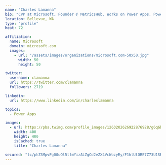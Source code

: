```yaml
---
name: "Charles Lamanna"
bio: "CVP at Microsoft, Founder @ MetricsHub. Works on Power Apps, Power Automate, Power Virtual Agent, Common Data Service and Dynamics 365."
location: Bellevue, WA
type: "profile"
heat: 72

affiliation:
  name: Microsoft
  domain: microsoft.com
  images:
    - url: "/assets/images/organizations/microsoft.com-50x50.jpg"
      width: 50
      height: 50

twitter:
  username: clamanna
  url: https://twitter.com/clamanna
  followers: 2719

linkedin:
  url: https://www.linkedin.com/in/charleslamanna

topics:
  - Power Apps

images:
  - url: https://pbs.twimg.com/profile_images/1263202626922876928/g6qGbHZ-_400x400.jpg
    width: 400
    height: 400
    isCached: true
    title: "Charles Lamanna"

secured: "lc/phZ3MpvPg00uOl5tfmYizALZgCd2eZX4VcWozyRy/F1htUtORE7Z73U1SBNnnl79OFhgCsyLcgPDlFYVeeU/hUAltXf/kWaft8PcHg6kU8DkQiJmkOGc3ioS3S3F+Fj24SN/jSC4GLsxcQJgysGs5YscBJpK/Ecebm8Ce5ntf3VgNVoI8tSxK7IEaz5hvvklD+G7XDf05bhlm7Ln0A315WuFGQtVYXp8mgJ+is+/HThfktvovJvggSFfXmDTE9KgGnz+WODlRuoxQ4kFQg8WgoB4i4QTsplXLHJNumLm31CpUvwdyZFrauq8xB8DZRvtlnPRxdmI7wNLyyHQly1Lsd+Boxvhc2kHUlECQRH+0hzEeiftQ2uIVS4MLlcoPPRcBdsIKf6A98vuRZsasbygGtkbWT+t83x4TPfZZG5I=;m98RKVqu8pGCCAW0fSngmQ=="
---
```


